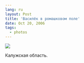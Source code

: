 ```yaml
---
lang: ru
layout: Post
title: 'Василёк в ромашковом поле'
date: Oct 20, 2006
tags:
  - photos
---
```


![](http://wow.sapegin.me/2p0P0T3N0Z3x/Sapegin-Artem-20D-2006-07-22-226-2700-lj.jpg)

Калужская область.
